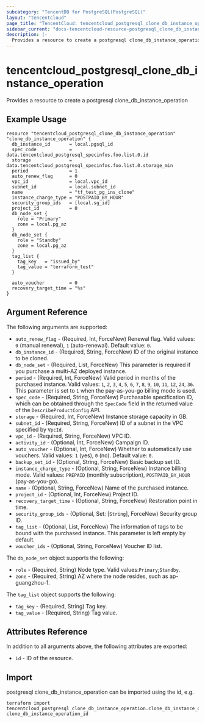 ```yaml
---
subcategory: "TencentDB for PostgreSQL(PostgreSQL)"
layout: "tencentcloud"
page_title: "TencentCloud: tencentcloud_postgresql_clone_db_instance_operation"
sidebar_current: "docs-tencentcloud-resource-postgresql_clone_db_instance_operation"
description: |-
  Provides a resource to create a postgresql clone_db_instance_operation
---
```


# tencentcloud_postgresql_clone_db_instance_operation

Provides a resource to create a postgresql clone_db_instance_operation

## Example Usage

```hcl
resource "tencentcloud_postgresql_clone_db_instance_operation" "clone_db_instance_operation" {
  db_instance_id       = local.pgsql_id
  spec_code            = data.tencentcloud_postgresql_specinfos.foo.list.0.id
  storage              = data.tencentcloud_postgresql_specinfos.foo.list.0.storage_min
  period               = 1
  auto_renew_flag      = 0
  vpc_id               = local.vpc_id
  subnet_id            = local.subnet_id
  name                 = "tf_test_pg_ins_clone"
  instance_charge_type = "POSTPAID_BY_HOUR"
  security_group_ids   = [local.sg_id]
  project_id           = 0
  db_node_set {
    role = "Primary"
    zone = local.pg_az
  }
  db_node_set {
    role = "Standby"
    zone = local.pg_az
  }
  tag_list {
    tag_key   = "issued_by"
    tag_value = "terraform_test"
  }

  auto_voucher         = 0
  recovery_target_time = "%s"
}
```

## Argument Reference

The following arguments are supported:

* `auto_renew_flag` - (Required, Int, ForceNew) Renewal flag. Valid values: `0` (manual renewal), `1` (auto-renewal). Default value: `0`.
* `db_instance_id` - (Required, String, ForceNew) ID of the original instance to be cloned.
* `db_node_set` - (Required, List, ForceNew) This parameter is required if you purchase a multi-AZ deployed instance.
* `period` - (Required, Int, ForceNew) Valid period in months of the purchased instance. Valid values: `1`, `2`, `3`, `4`, `5`, `6`, `7`, `8`, `9`, `10`, `11`, `12`, `24`, `36`. This parameter is set to `1` when the pay-as-you-go billing mode is used.
* `spec_code` - (Required, String, ForceNew) Purchasable specification ID, which can be obtained through the `SpecCode` field in the returned value of the `DescribeProductConfig` API.
* `storage` - (Required, Int, ForceNew) Instance storage capacity in GB.
* `subnet_id` - (Required, String, ForceNew) ID of a subnet in the VPC specified by `VpcId`.
* `vpc_id` - (Required, String, ForceNew) VPC ID.
* `activity_id` - (Optional, Int, ForceNew) Campaign ID.
* `auto_voucher` - (Optional, Int, ForceNew) Whether to automatically use vouchers. Valid values: `1` (yes), `0` (no). Default value: `0`.
* `backup_set_id` - (Optional, String, ForceNew) Basic backup set ID.
* `instance_charge_type` - (Optional, String, ForceNew) Instance billing mode. Valid values: `PREPAID` (monthly subscription), `POSTPAID_BY_HOUR` (pay-as-you-go).
* `name` - (Optional, String, ForceNew) Name of the purchased instance.
* `project_id` - (Optional, Int, ForceNew) Project ID.
* `recovery_target_time` - (Optional, String, ForceNew) Restoration point in time.
* `security_group_ids` - (Optional, Set: [`String`], ForceNew) Security group ID.
* `tag_list` - (Optional, List, ForceNew) The information of tags to be bound with the purchased instance. This parameter is left empty by default.
* `voucher_ids` - (Optional, String, ForceNew) Voucher ID list.

The `db_node_set` object supports the following:

* `role` - (Required, String) Node type. Valid values:`Primary`;`Standby`.
* `zone` - (Required, String) AZ where the node resides, such as ap-guangzhou-1.

The `tag_list` object supports the following:

* `tag_key` - (Required, String) Tag key.
* `tag_value` - (Required, String) Tag value.

## Attributes Reference

In addition to all arguments above, the following attributes are exported:

* `id` - ID of the resource.



## Import

postgresql clone_db_instance_operation can be imported using the id, e.g.

```
terraform import tencentcloud_postgresql_clone_db_instance_operation.clone_db_instance_operation clone_db_instance_operation_id
```

